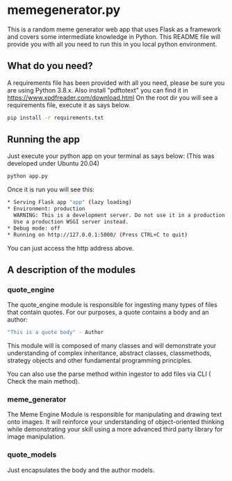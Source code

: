 # memegenerator.py

This is a random meme generator web app that uses Flask as a framework and covers some intermediate knowledge in Python.
This README file will provide you with all you need to run this in you local python environment.

## What do you need?

A requirements file has been provided with all you need, please be sure you are using Python 3.8.x.
Also install "pdftotext" you can find it in https://www.xpdfreader.com/download.html
On the root dir you will see a requirements file, execute it as says below.
```bash
pip install -r requirements.txt
```

## Running the app
Just execute your python app on your terminal as says below:
(This was developed under Ubuntu 20.04)
```bash
python app.py
```

Once it is run you will see this:
```bash
* Serving Flask app "app" (lazy loading)
* Environment: production
  WARNING: This is a development server. Do not use it in a production deployment.
  Use a production WSGI server instead.
* Debug mode: off
* Running on http://127.0.0.1:5000/ (Press CTRL+C to quit)
```
You can just access the http address above.

## A description of the modules

### quote_engine

The quote_engine module is responsible for ingesting many types of files that contain quotes. For our purposes, a quote contains a body and an author:
```bash
"This is a quote body" - Author
```
This module will is composed of many classes and will demonstrate your understanding of complex inheritance, abstract classes, classmethods, strategy objects and other fundamental programming principles.

You can also use the parse method within ingestor to add files via CLI ( Check the main method).

### meme_generator
The Meme Engine Module is responsible for manipulating and drawing text onto images. It will reinforce your understanding of object-oriented thinking while demonstrating your skill using a more advanced third party library for image manipulation.

### quote_models
Just encapsulates the body and the author models.
